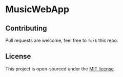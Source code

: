# MusicWebApp

## Contributing
Pull requests are welcome, feel free to ```fork``` this repo.

## License
This project is open-sourced under the [MIT license]().
